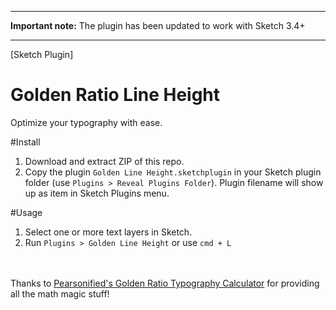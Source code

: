*****
**Important note:** The plugin has been updated to work with Sketch 3.4+
*****

[Sketch Plugin] 

# Golden Ratio Line Height
Optimize your typography with ease.


#Install
1. Download and extract ZIP of this repo.
2. Copy the plugin ``Golden Line Height.sketchplugin`` in your Sketch plugin folder (use ``Plugins > Reveal Plugins Folder``).
Plugin filename will show up as item in Sketch Plugins menu.
  
#Usage
1. Select one or more text layers in Sketch. 
2. Run ``Plugins > Golden Line Height`` or use ``cmd + L``

<br><br>
Thanks to <a href="http://www.pearsonified.com/typography/">Pearsonified's Golden Ratio Typography Calculator</a> for providing all the math magic stuff! 
